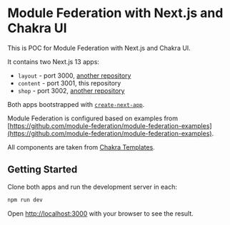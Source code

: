 # Module Federation with Next.js and Chakra UI

This is POC for Module Federation with Next.js and Chakra UI.

It contains two Next.js 13 apps:

* `layout` - port 3000, [another repository](https://github.com/alibek-gao/mf-next-chakra-poc_layout)
* `content` - port 3001, this repository
* `shop` - port 3002, [another repository](https://github.com/alibek-gao/mf-next-chakra-poc_shop)

Both apps bootstrapped with [`create-next-app`](https://github.com/vercel/next.js/tree/canary/packages/create-next-app).

Module Federation is configured based on examples from [https://github.com/module-federation/module-federation-examples](https://github.com/module-federation/module-federation-examples).

All components are taken from [Chakra Templates](https://chakra-templates.dev).

## Getting Started

Clone both apps and run the development server in each:

```bash
npm run dev
```

Open [http://localhost:3000](http://localhost:3000) with your browser to see the result.

